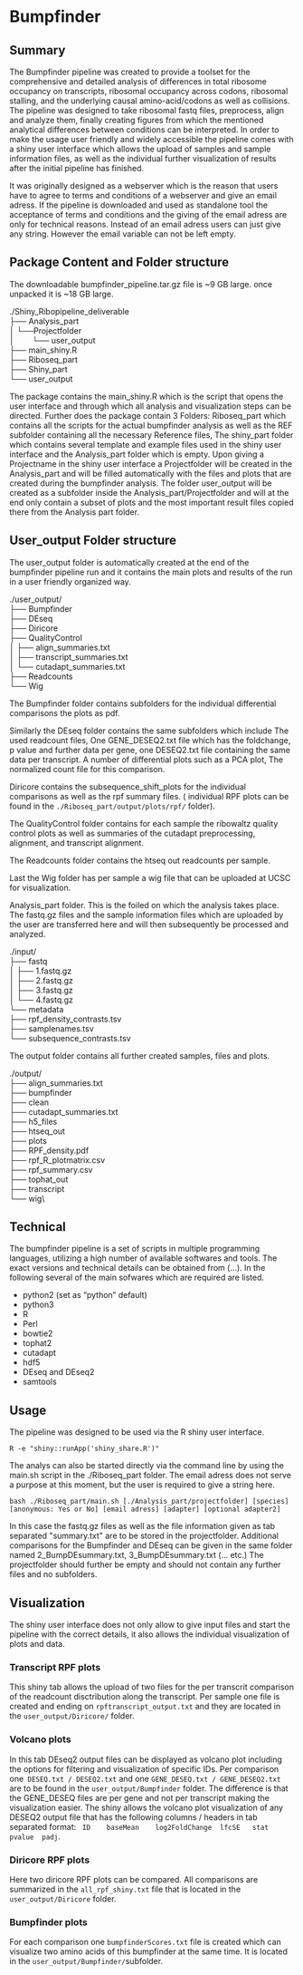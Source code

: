 # Bumpfinder


## Summary
The Bumpfinder pipeline was created to provide a toolset for the comprehensive and detailed analysis of differences in total ribosome occupancy on transcripts, ribosomal occupancy across codons, ribosomal stalling, and the underlying causal amino-acid/codons as well as collisions. The pipeline was designed to take ribosomal fastq files, preprocess, align and analyze them, finally creating figures from which the mentioned analytical differences between conditions can be interpreted.  In order to make the usage user friendly and widely accessible the pipeline comes with a shiny user interface which allows the upload of samples and sample information files, as well as the individual further visualization of results after the initial pipeline has finished. 

It was originally designed as a webserver which is the reason that users have to agree to terms and conditions of a webserver and give an email adress. If the pipeline is downloaded and used as standalone tool the acceptance of terms and conditions and the giving of the email adress are only for technical reasons. Instead of an email adress users can just give any string. However the email variable can not be left empty.

## Package Content and Folder structure

The downloadable bumpfinder_pipeline.tar.gz file is ~9 GB large. once unpacked it is ~18 GB large. 

./Shiny_Ribopipeline_deliverable\
├── Analysis_part\
│   └──Projectfolder\
│    &nbsp;&nbsp;&nbsp;&nbsp;&nbsp;&nbsp;   └── user_output\
├── main_shiny.R\
├── Riboseq_part\
├── Shiny_part\
└── user_output

The package contains the main_shiny.R which is the script that opens the user interface and through which all analysis and visualization steps can be directed. Further does the package contain 3 Folders: Riboseq_part which contains all the scripts for the actual bumpfinder analysis as well as the REF subfolder containing all the necessary Reference files, The shiny_part folder which contains several template and example files used in the shiny user interface and the Analysis_part folder which is empty. Upon giving a Projectname in the shiny user interface a Projectfolder will be created in the Analysis_part and will be filled automatically with the files and plots that are created during the bumpfinder analysis. The folder user_output will be created as a subfolder inside the Analysis_part/Projectfolder and will at the end only contain a subset of plots and the most important result files copied there from the Analysis part folder.

## User_output Folder structure

The user_output folder is automatically created at the end of the bumpfinder pipeline run and it contains the main plots and results of the run in a user friendly organized way.

./user_output/\
├── Bumpfinder\
├── DEseq\
├── Diricore\
├── QualityControl\
│   ├── align_summaries.txt\
│   ├── transcript_summaries.txt\
│   └── cutadapt_summaries.txt\
├── Readcounts\
└── Wig

The Bumpfinder folder contains subfolders for the individual differential comparisons the plots as pdf. 

Similarly the DEseq folder contains the same subfolders which include The used readcount files, One GENE_DESEQ2.txt file which has the foldchange, p value and further data per gene, one DESEQ2.txt file containing the same data per transcript. A number of differential plots such as a PCA plot, The normalized count file for this comparison. 

Diricore contains the subsequence_shift_plots for the individual comparisons as well as the rpf summary files. ( individual RPF plots can be found in the `./Riboseq_part/output/plots/rpf/`  folder).

The QualityControl folder contains for each sample the ribowaltz quality control plots as well as summaries of the cutadapt preprocessing, alignment, and transcript alignment. 

The Readcounts folder contains the htseq out readcounts per sample. 

Last the Wig folder has per sample a wig file that can be uploaded at UCSC for visualization.

Analysis_part folder. This is the foiled on which the analysis takes place. The fastq.gz files and the sample information files which are uploaded by the user are transferred here and will then subsequently be processed and analyzed. 

./input/\
├── fastq\
│   ├── 1.fastq.gz\
│   ├── 2.fastq.gz\
│   ├── 3.fastq.gz\
│   └── 4.fastq.gz\
└── metadata\
    ├── rpf_density_contrasts.tsv\
    ├── samplenames.tsv\
    └── subsequence_contrasts.tsv

The output folder contains all further created samples, files and plots.

./output/\
├── align_summaries.txt\
├── bumpfinder\
├── clean\
├── cutadapt_summaries.txt\
├── h5_files\
├── htseq_out\
├── plots\
├── RPF_density.pdf\
├── rpf_R_plotmatrix.csv\
├── rpf_summary.csv\
├── tophat_out\
├── transcript\
└── wig\

## Technical
The bumpfinder pipeline is a set of scripts in multiple programming languages, utilizing a high number of available softwares and tools. The exact versions and technical details can be obtained from (…). In the following several of the main sofwares which are required are listed.
* python2  (set as “python” default)
* python3 
* R
* Perl
* bowtie2
* tophat2
* cutadapt
* hdf5
* DEseq and DEseq2
* samtools

## Usage
The pipeline was designed to be used via the R shiny user interface.

`R -e "shiny::runApp('shiny_share.R')"`

The analys can also be started directly via the command line by using the main.sh script in the ./Riboseq_part folder.
The email adress does not serve a purpose at this moment, but the user is required to give a string here. 

`bash ./Riboseq_part/main.sh [./Analysis_part/projectfolder] [species] [anonymous: Yes or No] [email adress] [adapter] [optional adapter2]`

In this case the fastq.gz files as well as the file information given as tab separated "summary.txt" are to be stored in the projectfolder. Additional comparisons for the Bumpfinder and DEseq can be given in the same folder named 2_BumpDEsummary.txt, 3_BumpDEsummary.txt (... etc.) The projectfolder should further be empty and should not contain any further files and no subfolders.

## Visualization

The shiny user interface does not only allow to give input files and start the pipeline with the correct details, it also allows the individual visualization of plots and data.

### Transcript RPF plots

This shiny tab allows the upload of two files for the per transcrit comparison of the readcount disctribution along the transcript. Per sample one file is created and ending on  `rpftranscript_output.txt` and they are located in the `user_output/Diricore/` folder. 

### Volcano plots

In this tab DEseq2 output files can be displayed as volcano plot including the options for filtering and visualization of specific IDs. Per comparison one` DESEQ.txt / DESEQ2.txt` and one `GENE_DESEQ.txt / GENE_DESEQ2.txt` are to be found in the `user_output/Bumpfinder` folder. The difference is that the GENE_DESEQ files are per gene and not per transcript making the visualization easier. The shiny allows the volcano plot visualization of any DESEQ2 output file that has the following columns / headers in tab separated format: ` ID	baseMean	log2FoldChange	lfcSE	stat	pvalue	padj`.

### Diricore RPF plots

Here two diricore RPF plots can be compared. All comparisons are summarized in the `all_rpf_shiny.txt` file that is located in the `user_output/Diricore` folder. 

### Bumpfinder plots

For each comparison one `bumpfinderScores.txt` file is created which can visualize two amino acids of this bumpfinder at the same time. It is located in the `user_output/Bumpfinder/`subfolder. 








